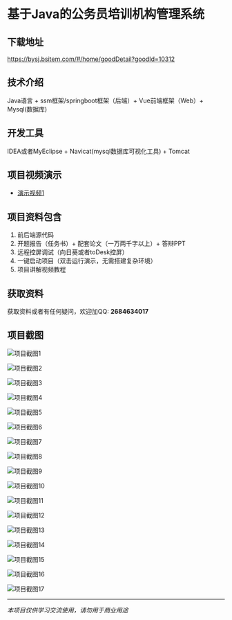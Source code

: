 # 基于Java的公务员培训机构管理系统

## 下载地址
https://bysj.bsitem.com/#/home/goodDetail?goodId=10312

## 技术介绍
Java语言 + ssm框架/springboot框架（后端）+ Vue前端框架（Web）+ Mysql(数据库)

## 开发工具
IDEA或者MyEclipse + Navicat(mysql数据库可视化工具) + Tomcat

## 项目视频演示
- [演示视频1](https://graduation-images.oss-cn-beijing.aliyuncs.com/videos/828%E5%A5%97ssm%E5%BD%95%E5%83%8F/10312_ssm155%E5%9F%BA%E4%BA%8EJava%E7%9A%84%E5%85%AC%E5%8A%A1%E5%91%98%E5%9F%B9%E8%AE%AD%E6%9C%BA%E6%9E%84%E7%AE%A1%E7%90%86%E7%B3%BB%E7%BB%9F%E5%BD%95%E5%83%8F.mp4)

## 项目资料包含
1. 前后端源代码
2. 开题报告（任务书）+ 配套论文（一万两千字以上）+ 答辩PPT
3. 远程控屏调试（向日葵或者toDesk控屏）
4. 一键启动项目（双击运行演示，无需搭建复杂环境）
5. 项目讲解视频教程

## 获取资料
获取资料或者有任何疑问，欢迎加QQ: **2684634017**

## 项目截图
![项目截图1](https://graduation-images.oss-cn-beijing.aliyuncs.com/图片/10312/毕设论坛项目主图.jpg)

![项目截图2](https://graduation-images.oss-cn-beijing.aliyuncs.com/图片/10312/1.png)

![项目截图3](https://graduation-images.oss-cn-beijing.aliyuncs.com/图片/10312/2.png)

![项目截图4](https://graduation-images.oss-cn-beijing.aliyuncs.com/图片/10312/3.png)

![项目截图5](https://graduation-images.oss-cn-beijing.aliyuncs.com/图片/10312/4.png)

![项目截图6](https://graduation-images.oss-cn-beijing.aliyuncs.com/图片/10312/5.png)

![项目截图7](https://graduation-images.oss-cn-beijing.aliyuncs.com/图片/10312/6.png)

![项目截图8](https://graduation-images.oss-cn-beijing.aliyuncs.com/图片/10312/7.png)

![项目截图9](https://graduation-images.oss-cn-beijing.aliyuncs.com/图片/10312/8.png)

![项目截图10](https://graduation-images.oss-cn-beijing.aliyuncs.com/图片/10312/9.png)

![项目截图11](https://graduation-images.oss-cn-beijing.aliyuncs.com/图片/10312/10.png)

![项目截图12](https://graduation-images.oss-cn-beijing.aliyuncs.com/图片/10312/11.png)

![项目截图13](https://graduation-images.oss-cn-beijing.aliyuncs.com/图片/10312/12.png)

![项目截图14](https://graduation-images.oss-cn-beijing.aliyuncs.com/图片/10312/13.png)

![项目截图15](https://graduation-images.oss-cn-beijing.aliyuncs.com/图片/10312/14.png)

![项目截图16](https://graduation-images.oss-cn-beijing.aliyuncs.com/图片/10312/15.png)

![项目截图17](https://graduation-images.oss-cn-beijing.aliyuncs.com/图片/10312/16.png)

---
*本项目仅供学习交流使用，请勿用于商业用途*
